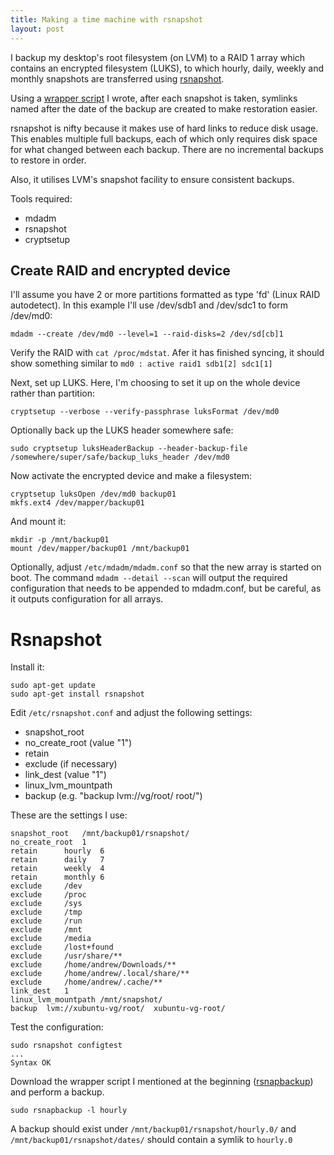 ```yaml
---
title: Making a time machine with rsnapshot
layout: post
---
```


I backup my desktop's root filesystem (on LVM) to a RAID 1 array which
contains an encrypted filesystem (LUKS), to which hourly, daily,
weekly and monthly snapshots are transferred using
[rsnapshot](http://www.rsnapshot.org/).

Using a [wrapper script](https://github.com/andrewpwade/scripts/blob/master/rsnapbackup) I wrote, after each snapshot is taken,
symlinks named after the date of the backup are created to make
restoration easier.

rsnapshot is nifty because it makes use of hard links to reduce disk
usage. This enables multiple full backups, each of which only requires
disk space for what changed between each backup. There are no
incremental backups to restore in order.

Also, it utilises LVM's snapshot facility to ensure consistent backups.

Tools required:

 - mdadm
 - rsnapshot
 - cryptsetup
<p></p>

## Create RAID and encrypted device ##

I'll assume you have 2 or more partitions formatted as type 'fd' (Linux RAID autodetect). In this example I'll use /dev/sdb1 and /dev/sdc1 to form /dev/md0:

~~~
mdadm --create /dev/md0 --level=1 --raid-disks=2 /dev/sd[cb]1
~~~

Verify the RAID with `cat /proc/mdstat`. Afer it has finished syncing, it should show something similar to `md0 : active raid1 sdb1[2] sdc1[1]`

Next, set up LUKS. Here, I'm choosing to set it up on the whole device rather than partition:

~~~
cryptsetup --verbose --verify-passphrase luksFormat /dev/md0
~~~

Optionally back up the LUKS header somewhere safe:

~~~
sudo cryptsetup luksHeaderBackup --header-backup-file /somewhere/super/safe/backup_luks_header /dev/md0
~~~

Now activate the encrypted device and make a filesystem:

~~~
cryptsetup luksOpen /dev/md0 backup01
mkfs.ext4 /dev/mapper/backup01
~~~

And mount it:

~~~
mkdir -p /mnt/backup01
mount /dev/mapper/backup01 /mnt/backup01
~~~

Optionally, adjust `/etc/mdadm/mdadm.conf` so that the new array is started on boot. The command `mdadm --detail --scan` will output the required configuration that needs to be appended to mdadm.conf, but be careful, as it outputs configuration for all arrays.

# Rsnapshot #

Install it:

~~~
sudo apt-get update
sudo apt-get install rsnapshot
~~~

Edit `/etc/rsnapshot.conf` and adjust the following settings:

 - snapshot_root
 - no_create_root (value "1")
 - retain
 - exclude (if necessary)
 - link_dest (value "1")
 - linux_lvm_mountpath
 - backup (e.g. "backup lvm://vg/root/ root/")

 These are the settings I use:

~~~
snapshot_root	/mnt/backup01/rsnapshot/
no_create_root	1
retain		hourly	6
retain		daily	7
retain		weekly	4
retain		monthly	6
exclude		/dev
exclude		/proc
exclude		/sys
exclude		/tmp
exclude		/run
exclude		/mnt
exclude		/media
exclude		/lost+found
exclude		/usr/share/**
exclude		/home/andrew/Downloads/**
exclude		/home/andrew/.local/share/**
exclude		/home/andrew/.cache/**
link_dest	1
linux_lvm_mountpath	/mnt/snapshot/
backup	lvm://xubuntu-vg/root/	xubuntu-vg-root/
~~~
 
Test the configuration:

~~~
sudo rsnapshot configtest
...
Syntax OK
~~~

Download the wrapper script I mentioned at the beginning ([rsnapbackup](https://github.com/andrewpwade/scripts/blob/master/rsnapbackup)) and perform a backup.

~~~
sudo rsnapbackup -l hourly
~~~

A backup should exist under `/mnt/backup01/rsnapshot/hourly.0/` and `/mnt/backup01/rsnapshot/dates/` should contain a symlik to `hourly.0`
